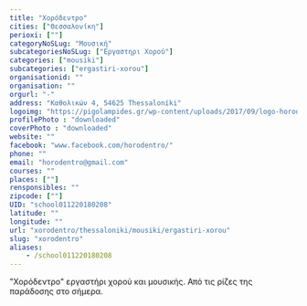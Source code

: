 ```yaml
---
title: "Χορόδεντρο"
cities: ["Θεσσαλονίκη"]
perioxi: [""]
categoryNoSLug: "Μουσική"
subcategoriesNoSLug: ["Εργαστηρι Χορού"]
categories: ["mousiki"]
subcategories: ["ergastiri-xorou"]
organisationid: ""
organisation: ""
orgurl: "-"
address: "Καθολικών 4, 54625 Thessaloníki"
logoimg: "https://pigolampides.gr/wp-content/uploads/2017/09/logo-horodentro1.jpg"
profilePhoto : "downloaded"
coverPhoto : "downloaded"
website: ""
facebook: "www.facebook.com/horodentro/"
phone: ""
email: "horodentro@gmail.com"
courses: ""
places: [""]
rensponsibles: ""
zipcode: [""]
UID: "school011220180208"
latitude: ""
longitude: ""
url: "xorodentro/thessaloniki/mousiki/ergastiri-xorou"
slug: "xorodentro"
aliases:
    - /school011220180208
---
```



&quot;Χορόδεντρο&quot; εργαστήρι χορού και μουσικής. Από τις ρίζες της παράδοσης στο σήμερα.

